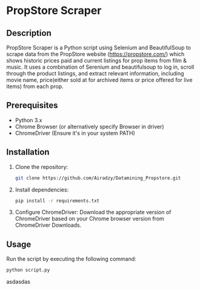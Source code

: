 # PropStore Scraper

## Description
PropStore Scraper is a Python script using Selenium and BeautifulSoup to scrape data from the PropStore website (https://propstore.com/) which shows historic prices paid and current listings for prop items from film & music. It uses a combination of Serenium and beautifulsoup to log in, scroll through the product listings, 
and extract relevant information, including movie name, price(either sold at for archived items or price offered for live items) from each prop.

## Prerequisites
- Python 3.x
- Chrome Browser (or alternatively specify Browser in driver)
- ChromeDriver (Ensure it's in your system PATH)

## Installation
1. Clone the repository:
   ```bash
   git clone https://github.com/Airadzy/Datamining_Propstore.git
   
2. Install dependencies:

   ```bash 
   pip install -r requirements.txt

3. Configure ChromeDriver:
Download the appropriate version of ChromeDriver based on your Chrome browser version from ChromeDriver Downloads.

## Usage
Run the script by executing the following command:
   
   ```bash 
   python script.py
   ```

 

asdasdas
